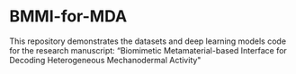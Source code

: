 # BMMI-for-MDA
This repository demonstrates the datasets and deep learning models code for the research manuscript: “Biomimetic Metamaterial-based Interface for Decoding Heterogeneous Mechanodermal Activity"
